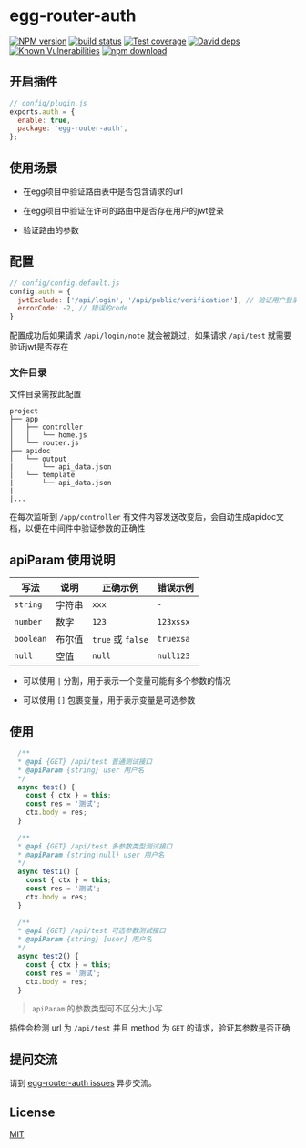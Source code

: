 # egg-router-auth

[![NPM version][npm-image]][npm-url]
[![build status][travis-image]][travis-url]
[![Test coverage][codecov-image]][codecov-url]
[![David deps][david-image]][david-url]
[![Known Vulnerabilities][snyk-image]][snyk-url]
[![npm download][download-image]][download-url]

[npm-image]: https://img.shields.io/npm/v/egg-router-auth.svg?style=flat-square
[npm-url]: https://npmjs.org/package/egg-router-auth
[travis-image]: https://img.shields.io/travis/eggjs/egg-router-auth.svg?style=flat-square
[travis-url]: https://travis-ci.com/github/DreamGhostStar/egg-router-auth
[codecov-image]: https://img.shields.io/codecov/c/github/eggjs/egg-router-auth.svg?style=flat-square
[codecov-url]: https://codecov.io/github/eggjs/egg-router-auth?branch=master
[david-image]: https://img.shields.io/david/eggjs/egg-router-auth.svg?style=flat-square
[david-url]: https://david-dm.org/eggjs/egg-router-auth
[snyk-image]: https://snyk.io/test/npm/egg-router-auth/badge.svg?style=flat-square
[snyk-url]: https://snyk.io/test/npm/egg-router-auth
[download-image]: https://img.shields.io/npm/dm/egg-router-auth.svg?style=flat-square
[download-url]: https://npmjs.org/package/egg-router-auth

## 开启插件

```js
// config/plugin.js
exports.auth = {
  enable: true,
  package: 'egg-router-auth',
};
```

## 使用场景

+ 在egg项目中验证路由表中是否包含请求的url

+ 在egg项目中验证在许可的路由中是否存在用户的jwt登录

+ 验证路由的参数

## 配置

```js
// config/config.default.js
config.auth = {
  jwtExclude: ['/api/login', '/api/public/verification'], // 验证用户登录需要跳过的路由
  errorCode: -2, // 错误的code
}
```

配置成功后如果请求 `/api/login/note` 就会被跳过，如果请求 `/api/test` 就需要验证jwt是否存在

### 文件目录

文件目录需按此配置

```
project
├── app
│   ├── controller
│   │   └── home.js
│   └── router.js
├── apidoc
│   └── output
|       └── api_data.json
│   └── template
|       └── api_data.json
|
|...
```

在每次监听到 `/app/controller` 有文件内容发送改变后，会自动生成apidoc文档，以便在中间件中验证参数的正确性

## apiParam 使用说明

写法|说明|正确示例|错误示例
-|-|-|-
`string` | 字符串 | `xxx` | `-`
`number` | 数字 | `123` | `123xssx`
`boolean` | 布尔值 | `true` 或 `false` | `truexsa`
`null` | 空值 | `null` | `null123`

+ 可以使用 `|` 分割，用于表示一个变量可能有多个参数的情况

+ 可以使用 `[]` 包裹变量，用于表示变量是可选参数

## 使用

```js
  /**
  * @api {GET} /api/test 普通测试接口
  * @apiParam {string} user 用户名
  */
  async test() {
    const { ctx } = this;
    const res = '测试';
    ctx.body = res;
  }
  
  /**
  * @api {GET} /api/test 多参数类型测试接口
  * @apiParam {string|null} user 用户名
  */
  async test1() {
    const { ctx } = this;
    const res = '测试';
    ctx.body = res;
  }
  
  /**
  * @api {GET} /api/test 可选参数测试接口
  * @apiParam {string} [user] 用户名
  */
  async test2() {
    const { ctx } = this;
    const res = '测试';
    ctx.body = res;
  }
```

> `apiParam` 的参数类型可不区分大小写

插件会检测 url 为 `/api/test` 并且 method 为 `GET` 的请求，验证其参数是否正确

## 提问交流

请到 [egg-router-auth issues](https://github.com/DreamGhostStar/egg-router-auth/issues) 异步交流。

## License

[MIT](LICENSE)